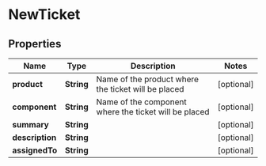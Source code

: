 
# NewTicket

## Properties
Name | Type | Description | Notes
------------ | ------------- | ------------- | -------------
**product** | **String** | Name of the product where the ticket will be placed |  [optional]
**component** | **String** | Name of the component where the ticket will be placed |  [optional]
**summary** | **String** |  |  [optional]
**description** | **String** |  |  [optional]
**assignedTo** | **String** |  |  [optional]



